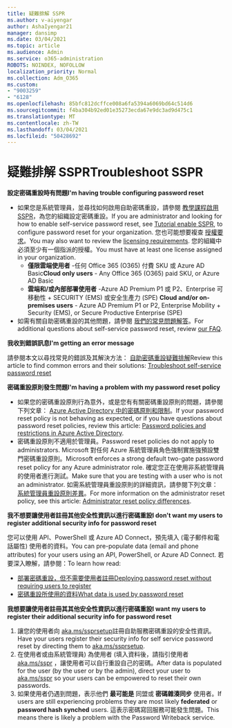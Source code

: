 ```yaml
---
title: 疑難排解 SSPR
ms.author: v-aiyengar
author: AshaIyengar21
manager: dansimp
ms.date: 03/04/2021
ms.topic: article
ms.audience: Admin
ms.service: o365-administration
ROBOTS: NOINDEX, NOFOLLOW
localization_priority: Normal
ms.collection: Adm_O365
ms.custom:
- "9003259"
- "6128"
ms.openlocfilehash: 85bfc812dcffce008a6fa5394a6069bd64c514d6
ms.sourcegitcommit: f4ba304b92ed01e35273ecda67e9dc3ad9d475c1
ms.translationtype: MT
ms.contentlocale: zh-TW
ms.lasthandoff: 03/04/2021
ms.locfileid: "50428692"
---
```

# <a name="troubleshoot-sspr"></a><span data-ttu-id="c30cf-102">疑難排解 SSPR</span><span class="sxs-lookup"><span data-stu-id="c30cf-102">Troubleshoot SSPR</span></span>

<span data-ttu-id="c30cf-103">**設定密碼重設時有問題**</span><span class="sxs-lookup"><span data-stu-id="c30cf-103">**I'm having trouble configuring password reset**</span></span>

- <span data-ttu-id="c30cf-104">如果您是系統管理員，並尋找如何啟用自助密碼重設，請參閱 [教學課程啟用 SSPR](https://docs.microsoft.com/azure/active-directory/authentication/tutorial-enable-sspr)，為您的組織設定密碼重設。</span><span class="sxs-lookup"><span data-stu-id="c30cf-104">If you are administrator and looking for how to enable self-service password reset, see [Tutorial enable SSPR](https://docs.microsoft.com/azure/active-directory/authentication/tutorial-enable-sspr), to configure password reset for your organization.</span></span> <span data-ttu-id="c30cf-105">您也可能想要複查 [授權要求](https://docs.microsoft.com/azure/active-directory/authentication/concept-sspr-licensing?WT.mc_id=Portal-Microsoft_Azure_Support)。</span><span class="sxs-lookup"><span data-stu-id="c30cf-105">You may also want to review the [licensing requirements](https://docs.microsoft.com/azure/active-directory/authentication/concept-sspr-licensing?WT.mc_id=Portal-Microsoft_Azure_Support).</span></span> <span data-ttu-id="c30cf-106">您的組織中必須至少有一個指派的授權。</span><span class="sxs-lookup"><span data-stu-id="c30cf-106">You must have at least one license assigned in your organization.</span></span>
    - <span data-ttu-id="c30cf-107">**僅限雲端使用者** -任何 Office 365 (O365) 付費 SKU 或 Azure AD Basic</span><span class="sxs-lookup"><span data-stu-id="c30cf-107">**Cloud only users** - Any Office 365 (O365) paid SKU, or Azure AD Basic</span></span>
    - <span data-ttu-id="c30cf-108">**雲端和/或內部部署使用者** -Azure AD Premium P1 或 P2、Enterprise 可移動性 + SECURITY (EMS) 或安全生產力 (SPE) </span><span class="sxs-lookup"><span data-stu-id="c30cf-108">**Cloud and/or on-premises users** - Azure AD Premium P1 or P2, Enterprise Mobility + Security (EMS), or Secure Productive Enterprise (SPE)</span></span>
- <span data-ttu-id="c30cf-109">如需有關自助密碼重設的其他問題，請參閱 [我們的常見問題解答](https://docs.microsoft.com/azure/active-directory/authentication/active-directory-passwords-faq?WT.mc_id=Portal-Microsoft_Azure_Support)。</span><span class="sxs-lookup"><span data-stu-id="c30cf-109">For additional questions about self-service password reset, review [our FAQ](https://docs.microsoft.com/azure/active-directory/authentication/active-directory-passwords-faq?WT.mc_id=Portal-Microsoft_Azure_Support).</span></span>

<span data-ttu-id="c30cf-110">**我收到錯誤訊息**</span><span class="sxs-lookup"><span data-stu-id="c30cf-110">**I'm getting an error message**</span></span>

<span data-ttu-id="c30cf-111">請參閱本文以尋找常見的錯誤及其解決方法： [自助密碼重設疑難排解](https://docs.microsoft.com/azure/active-directory/authentication/active-directory-passwords-troubleshoot?WT.mc_id=Portal-Microsoft_Azure_Support)</span><span class="sxs-lookup"><span data-stu-id="c30cf-111">Review this article to find common errors and their solutions: [Troubleshoot self-service password reset](https://docs.microsoft.com/azure/active-directory/authentication/active-directory-passwords-troubleshoot?WT.mc_id=Portal-Microsoft_Azure_Support)</span></span>

<span data-ttu-id="c30cf-112">**密碼重設原則發生問題**</span><span class="sxs-lookup"><span data-stu-id="c30cf-112">**I'm having a problem with my password reset policy**</span></span>

- <span data-ttu-id="c30cf-113">如果您的密碼重設原則行為意外，或是您有有關密碼重設原則的問題，請參閱下列文章： [Azure Active Directory 中的密碼原則和限制](https://docs.microsoft.com/azure/active-directory/authentication/concept-sspr-policy?WT.mc_id=Portal-Microsoft_Azure_Support)。</span><span class="sxs-lookup"><span data-stu-id="c30cf-113">If your password reset policy is not behaving as expected, or if you have questions about password reset policies, review this article: [Password policies and restrictions in Azure Active Directory](https://docs.microsoft.com/azure/active-directory/authentication/concept-sspr-policy?WT.mc_id=Portal-Microsoft_Azure_Support).</span></span>
- <span data-ttu-id="c30cf-114">密碼重設原則不適用於管理員。</span><span class="sxs-lookup"><span data-stu-id="c30cf-114">Password reset policies do not apply to administrators.</span></span> <span data-ttu-id="c30cf-115">Microsoft 對任何 Azure 系統管理員角色強制實施強預設雙門密碼重設原則。</span><span class="sxs-lookup"><span data-stu-id="c30cf-115">Microsoft enforces a strong default two-gate password reset policy for any Azure administrator role.</span></span> <span data-ttu-id="c30cf-116">確定您正在使用非系統管理員的使用者進行測試。</span><span class="sxs-lookup"><span data-stu-id="c30cf-116">Make sure that you are testing with a user who is not an administrator.</span></span> <span data-ttu-id="c30cf-117">如需系統管理員重設原則的詳細資訊，請參閱下列文章： [系統管理員重設原則差異](https://docs.microsoft.com/azure/active-directory/authentication/concept-sspr-policy?WT.mc_id=Portal-Microsoft_Azure_Support#administrator-reset-policy-differences)。</span><span class="sxs-lookup"><span data-stu-id="c30cf-117">For more information on the administrator reset policy, see this article: [Administrator reset policy differences](https://docs.microsoft.com/azure/active-directory/authentication/concept-sspr-policy?WT.mc_id=Portal-Microsoft_Azure_Support#administrator-reset-policy-differences).</span></span>

<span data-ttu-id="c30cf-118">**我不想要讓使用者註冊其他安全性資訊以進行密碼重設**</span><span class="sxs-lookup"><span data-stu-id="c30cf-118">**I don't want my users to register additional security info for password reset**</span></span>

<span data-ttu-id="c30cf-119">您可以使用 API、PowerShell 或 Azure AD Connect，預先填入 (電子郵件和電話屬性) 使用者的資料。</span><span class="sxs-lookup"><span data-stu-id="c30cf-119">You can pre-populate data (email and phone attributes) for your users using an API, PowerShell, or Azure AD Connect.</span></span> <span data-ttu-id="c30cf-120">若要深入瞭解，請參閱：</span><span class="sxs-lookup"><span data-stu-id="c30cf-120">To learn how read:</span></span>

- [<span data-ttu-id="c30cf-121">部署密碼重設，但不需要使用者註冊</span><span class="sxs-lookup"><span data-stu-id="c30cf-121">Deploying password reset without requiring users to register</span></span>](https://docs.microsoft.com/azure/active-directory/active-directory-passwords-data?WT.mc_id=Portal-Microsoft_Azure_Support#set-and-read-authentication-data-using-powershell)
- [<span data-ttu-id="c30cf-122">密碼重設所使用的資料</span><span class="sxs-lookup"><span data-stu-id="c30cf-122">What data is used by password reset</span></span>](https://docs.microsoft.com/azure/active-directory/active-directory-passwords-data?WT.mc_id=Portal-Microsoft_Azure_Support)

<span data-ttu-id="c30cf-123">**我想要讓使用者註冊其其他安全性資訊以進行密碼重設**</span><span class="sxs-lookup"><span data-stu-id="c30cf-123">**I want my users to register their additional security info for password reset**</span></span>

1. <span data-ttu-id="c30cf-124">讓您的使用者向 [aka.ms/ssprsetup](https://mysignins.microsoft.com/security-info)註冊自助服務密碼重設的安全性資訊。</span><span class="sxs-lookup"><span data-stu-id="c30cf-124">Have your users register their security info for self service password reset by directing them to [aka.ms/ssprsetup](https://mysignins.microsoft.com/security-info).</span></span>
1. <span data-ttu-id="c30cf-125">在使用者或由系統管理員) 為使用者 (填入資料後，請指引使用者 [aka.ms/sspr](https://passwordreset.microsoftonline.com/) ，讓使用者可以自行重設自己的密碼。</span><span class="sxs-lookup"><span data-stu-id="c30cf-125">After data is populated for the user (by the user or by the admin), direct your user to [aka.ms/sspr](https://passwordreset.microsoftonline.com/) so your users can be empowered to reset their own passwords.</span></span>
1. <span data-ttu-id="c30cf-126">如果使用者仍遇到問題，表示他們 **最可能是** 同盟或 **密碼雜湊同步** 使用者。</span><span class="sxs-lookup"><span data-stu-id="c30cf-126">If users are still experiencing problems they are most likely **federated** or **password hash synched** users.</span></span> <span data-ttu-id="c30cf-127">這表示密碼寫回服務可能發生問題。</span><span class="sxs-lookup"><span data-stu-id="c30cf-127">This means there is likely a problem with the Password Writeback service.</span></span>